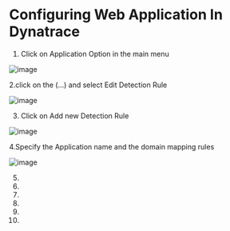 # Configuring Web Application In Dynatrace

1. Click on Application Option in the main menu

  ![image](https://user-images.githubusercontent.com/19278855/123460806-d44e1680-d605-11eb-9df6-2f6f6d189c6a.png)

2.click on the (...) and select Edit Detection Rule

  ![image](https://user-images.githubusercontent.com/19278855/123460895-f34ca880-d605-11eb-9163-171ded3f8a1a.png)

3. Click on Add new Detection Rule

  ![image](https://user-images.githubusercontent.com/19278855/123460968-111a0d80-d606-11eb-97a8-feae89a8cf61.png)

4.Specify the Application name and the domain mapping rules

  ![image](https://user-images.githubusercontent.com/19278855/123461134-50485e80-d606-11eb-93e5-607815f2176e.png)
 
5. 
6. 
7. 
8. 
9. 
10. 
